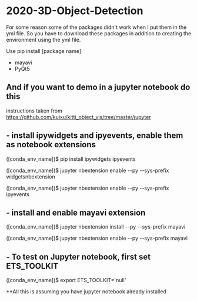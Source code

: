# 2020-3D-Object-Detection

For some reason some of the packages didn't work when I put them in the yml file. So you have to download these packages in addition to creating the environment using the yml file.

Use pip install [package name]

- mayavi
- PyQt5

## And if you want to demo in a jupyter notebook do this

instructions taken from https://github.com/kuixu/kitti_object_vis/tree/master/jupyter


## - install ipywidgets and ipyevents, enable them as notebook extensions

([conda_env_name])$ pip install ipywidgets ipyevents

([conda_env_name])$ jupyter nbextension enable --py --sys-prefix widgetsnbextension

([conda_env_name])$ jupyter nbextension enable --py --sys-prefix ipyevents

## - install and enable mayavi extension

([conda_env_name])$ jupyter nbextension install --py --sys-prefix mayavi

([conda_env_name])$ jupyter nbextension enable --py --sys-prefix mayavi

## - To test on Jupyter notebook, first set ETS_TOOLKIT

([conda_env_name])$ export ETS_TOOLKIT='null'

**All this is assuming you have jupyter notebook already installed